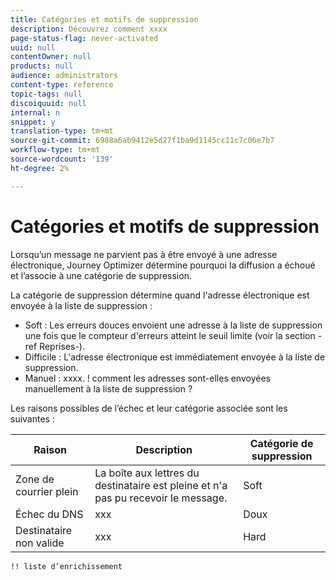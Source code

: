 ```yaml
---
title: Catégories et motifs de suppression
description: Découvrez comment xxxx
page-status-flag: never-activated
uuid: null
contentOwner: null
products: null
audience: administrators
content-type: reference
topic-tags: null
discoiquuid: null
internal: n
snippet: y
translation-type: tm+mt
source-git-commit: 6988a6ab9412e5d27f1ba9d1145cc11c7c06e7b7
workflow-type: tm+mt
source-wordcount: '139'
ht-degree: 2%

---
```



# Catégories et motifs de suppression

Lorsqu’un message ne parvient pas à être envoyé à une adresse électronique, Journey Optimizer détermine pourquoi la diffusion a échoué et l’associe à une catégorie de suppression.

La catégorie de suppression détermine quand l&#39;adresse électronique est envoyée à la liste de suppression :

* Soft : Les erreurs douces envoient une adresse à la liste de suppression une fois que le compteur d&#39;erreurs atteint le seuil limite (voir la section -ref Reprises-).
* Difficile : L&#39;adresse électronique est immédiatement envoyée à la liste de suppression.
* Manuel : xxxx. ! comment les adresses sont-elles envoyées manuellement à la liste de suppression ?

Les raisons possibles de l’échec et leur catégorie associée sont les suivantes :

| Raison | Description | Catégorie de suppression |
|------|-----------|----|
| Zone de courrier plein | La boîte aux lettres du destinataire est pleine et n&#39;a pas pu recevoir le message. | Soft |
| Échec du DNS | xxx | Doux |
| Destinataire non valide | xxx | Hard |

    !! liste d’enrichissement 
